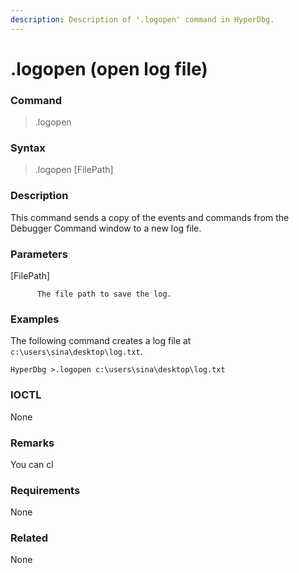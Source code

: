 ```yaml
---
description: Description of '.logopen' command in HyperDbg.
---
```


# .logopen \(open log file\)

### Command

> .logopen

### Syntax

> .logopen \[FilePath\]

### Description

This command sends a copy of the events and commands from the Debugger Command window to a new log file.

### Parameters

\[FilePath\]

          The file path to save the log.

### Examples

The following command creates a log file at `c:\users\sina\desktop\log.txt`.

```text
HyperDbg >.logopen c:\users\sina\desktop\log.txt
```

### IOCTL

None

### **Remarks**

You can cl

### Requirements

None

### Related

None

